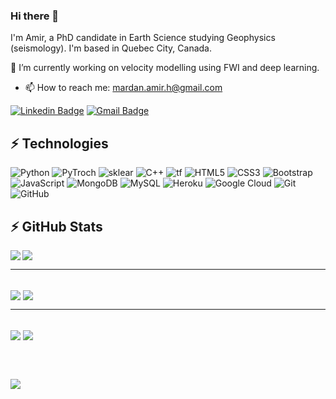 ### Hi there 👋
I'm Amir, a PhD candidate in Earth Science studying Geophysics (seismology). I'm based in Quebec City, Canada.

🔭 I’m currently working on velocity modelling using FWI and deep learning.
- 📫 How to reach me: mardan.amir.h@gmail.com

[![Linkedin Badge](https://img.shields.io/badge/LinkedIn-0077B5?style=for-the-badge&logo=linkedin&logoColor=white&link=https://www.linkedin.com/in/amirmardan/)](https://www.linkedin.com/in/amirmardan/)
[![Gmail Badge](https://img.shields.io/badge/Gmail-D14836?style=for-the-badge&logo=gmail&logoColor=white)](mailto:mardan.amir.h@gmail.com)

## ⚡ Technologies
![Python](https://img.shields.io/badge/Python-FFD43B?style=for-the-badge&logo=python&logoColor=blue)
![PyTroch](https://img.shields.io/badge/PyTorch-EE4C2C?style=for-the-badge&logo=PyTorch&logoColor=white)
![sklear](https://img.shields.io/badge/scikit_learn-F7931E?style=for-the-badge&logo=scikit-learn&logoColor=white)
![C++](https://img.shields.io/badge/C%2B%2B-00599C?style=for-the-badge&logo=c%2B%2B&logoColor=white)
![tf](https://img.shields.io/badge/TensorFlow-FF6F00?style=for-the-badge&logo=TensorFlow&logoColor=white)
![HTML5](https://img.shields.io/badge/HTML5-E34F26?style=for-the-badge&logo=html5&logoColor=white)
![CSS3](https://img.shields.io/badge/CSS3-1572B6?style=for-the-badge&logo=css3&logoColor=white)
![Bootstrap](https://img.shields.io/badge/Bootstrap-563D7C?style=for-the-badge&logo=bootstrap&logoColor=white)
![JavaScript](https://img.shields.io/badge/JavaScript-323330?style=for-the-badge&logo=javascript&logoColor=F7DF1E)
![MongoDB](https://img.shields.io/badge/MongoDB-4EA94B?style=for-the-badge&logo=mongodb&logoColor=white)
![MySQL](https://img.shields.io/badge/MySQL-005C84?style=for-the-badge&logo=mysql&logoColor=white)
![Heroku](https://img.shields.io/badge/Heroku-430098?style=for-the-badge&logo=heroku&logoColor=white)
![Google Cloud](https://img.shields.io/badge/Google_Cloud-4285F4?style=for-the-badge&logo=google-cloud&logoColor=white)
![Git](https://img.shields.io/badge/GIT-E44C30?style=for-the-badge&logo=git&logoColor=white)
![GitHub](https://img.shields.io/badge/GitHub-100000?style=for-the-badge&logo=github&logoColor=white)

## ⚡ GitHub Stats

<a href="https://amirmardan.github.io/" target="_blank"><img align="left" src="https://github-readme-stats.vercel.app/api?username=AmirMardan&show_icons=true&count_private=true&theme=gruvbox" /></a>
<a href="https://amirmardan.github.io/" target="_blank"><img src="https://github-readme-stats.vercel.app/api/top-langs/?username=AmirMardan&hide=jupyter%20notebook&layout=compact&count_private=true&theme=gruvbox"/></a>
<br>
<hr>
<br>
<a href="https://amirmardan.github.io/" target="_blank"><img align="center" src="https://github-readme-stats.vercel.app/api/wakatime?username=AmirMardan&theme=darcula"></a>
<a href="https://amirmardan.github.io/" target="_blank"><img align="center" src="https://github-readme-streak-stats.herokuapp.com?user=AmirMardan&theme=gruvbox"></a>

<br>
<hr>
<br>
<a href="https://pyfwi.readthedocs.io/en/latest/" target="_blank"><img align="center" src="https://github-readme-stats.vercel.app/api/pin/?username=AmirMardan&repo=PyFWI&theme=gruvbox"></a>
<a href="https://amirmardan.github.io/ml_course/" target="_blank"><img align="center" src="https://github-readme-stats.vercel.app/api/pin/?username=AmirMardan&repo=ml_course&theme=gruvbox"></a>

<br><br>

<img src="https://visitor-badge.laobi.icu/badge?page_id=amir_unique12.mardan_unique12"/>

<!--
badges https://github.com/alexandresanlim/Badges4-README.md-Profile
